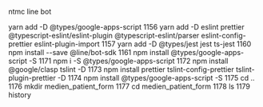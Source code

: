 ntmc line bot

yarn add -D @types/google-apps-script
1156 yarn add -D eslint prettier @typescript-eslint/eslint-plugin @typescript-eslint/parser eslint-config-prettier eslint-plugin-import
1157 yarn add -D @types/jest jest ts-jest
1160 npm install --save @line/bot-sdk
1161 npm install @types/google-apps-script -S
1171 npm i -S @types/google-apps-script
1172 npm install @google/clasp tslint -D
1173 npm install prettier tslint-config-prettier tslint-plugin-prettier -D
1174 npm install @types/google-apps-script -S
1175 cd ..
1176 mkdir medien_patient_form
1177 cd medien_patient_form
1178 ls
1179 history
